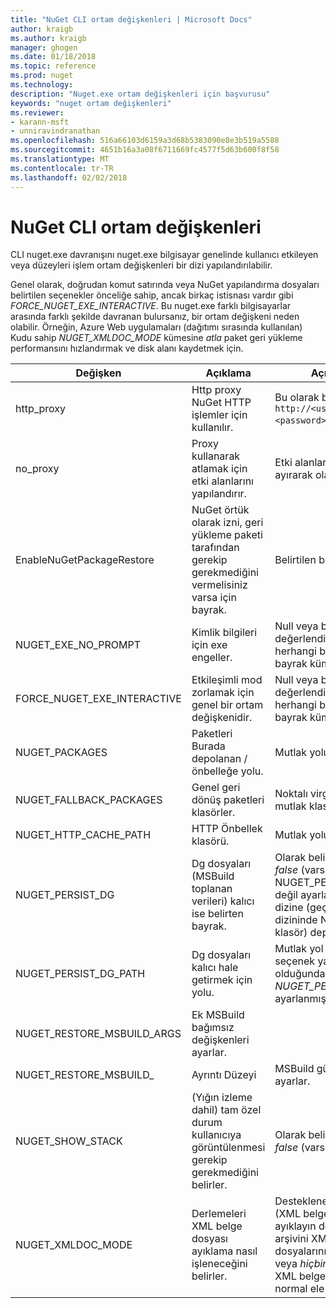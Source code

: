 ```yaml
---
title: "NuGet CLI ortam değişkenleri | Microsoft Docs"
author: kraigb
ms.author: kraigb
manager: ghogen
ms.date: 01/18/2018
ms.topic: reference
ms.prod: nuget
ms.technology: 
description: "Nuget.exe ortam değişkenleri için başvurusu"
keywords: "nuget ortam değişkenleri"
ms.reviewer:
- karann-msft
- unniravindranathan
ms.openlocfilehash: 516a66103d6159a3d68b5383090e8e3b519a5588
ms.sourcegitcommit: 4651b16a3a08f6711669fc4577f5d63b600f8f58
ms.translationtype: MT
ms.contentlocale: tr-TR
ms.lasthandoff: 02/02/2018
---
```

# <a name="nuget-cli-environment-variables"></a>NuGet CLI ortam değişkenleri

CLI nuget.exe davranışını nuget.exe bilgisayar genelinde kullanıcı etkileyen veya düzeyleri işlem ortam değişkenleri bir dizi yapılandırılabilir.

Genel olarak, doğrudan komut satırında veya NuGet yapılandırma dosyaları belirtilen seçenekler önceliğe sahip, ancak birkaç istisnası vardır gibi *FORCE_NUGET_EXE_INTERACTIVE*. Bu nuget.exe farklı bilgisayarlar arasında farklı şekilde davranan bulursanız, bir ortam değişkeni neden olabilir. Örneğin, Azure Web uygulamaları (dağıtımı sırasında kullanılan) Kudu sahip *NUGET_XMLDOC_MODE* kümesine *atla* paket geri yükleme performansını hızlandırmak ve disk alanı kaydetmek için.

| Değişken | Açıklama | Açıklamalar |
| --- | --- | --- |
| http_proxy | Http proxy NuGet HTTP işlemler için kullanılır. | Bu olarak belirtilen `http://<username>:<password>@proxy.com`. |
| no_proxy | Proxy kullanarak atlamak için etki alanlarını yapılandırır. | Etki alanları virgülle (,) ayırarak olarak belirtilmiş. |
| EnableNuGetPackageRestore | NuGet örtük olarak izni, geri yükleme paketi tarafından gerekip gerekmediğini vermelisiniz varsa için bayrak. | Belirtilen bayrağı belirtilmiş | olarak *true* veya *1*, bayrak olarak kabul başka bir değer ayarlanmamış. |
| NUGET_EXE_NO_PROMPT | Kimlik bilgileri için exe engeller.| Null veya boş dize değerlendirilir dışında herhangi bir değer bu bayrak kümesi/true. |
FORCE_NUGET_EXE_INTERACTIVE | Etkileşimli mod zorlamak için genel bir ortam değişkenidir. | Null veya boş dize değerlendirilir dışında herhangi bir değer bu bayrak kümesi/true. |
| NUGET_PACKAGES | Paketleri Burada depolanan / önbelleğe yolu. | Mutlak yolu belirtilmelidir. |
| NUGET_FALLBACK_PACKAGES | Genel geri dönüş paketleri klasörler. | Noktalı virgül (;) ayrılmış mutlak klasörü yollar. |
| NUGET_HTTP_CACHE_PATH | HTTP Önbellek klasörü. | Mutlak yolu belirtilmelidir. |
| NUGET_PERSIST_DG | Dg dosyaları (MSBuild toplanan verileri) kalıcı ise belirten bayrak. | Olarak belirtilen *true* veya *false* (varsayılan), NUGET_PERSIST_DG_PATH değil ayarlarsanız, geçici dizine (geçerli ortam temp dizininde NuGetScratch klasör) depolanır. |
| NUGET_PERSIST_DG_PATH | Dg dosyaları kalıcı hale getirmek için yolu. | Mutlak yol olarak, bu seçenek yalnızca kullanılan olduğunda belirtilmiştir *NUGET_PERSIST_DG* ayarlanmış true. |
| NUGET_RESTORE_MSBUILD_ARGS | Ek MSBuild bağımsız değişkenleri ayarlar. |
| NUGET_RESTORE_MSBUILD_| Ayrıntı Düzeyi |MSBuild günlük ayrıntı ayarlar. | Varsayılan değer *sessiz* ("/ v: q"). Olası değerler *q [uiet]*, *m [en az sıfır]*, *n [ormal]*, *d [kincil]*, ve *tanı [nostic]*. |
| NUGET_SHOW_STACK | (Yığın izleme dahil) tam özel durum kullanıcıya görüntülenmesi gerekip gerekmediğini belirler. | Olarak belirtilen *true* veya *false* (varsayılan). |
| NUGET_XMLDOC_MODE | Derlemeleri XML belge dosyası ayıklama nasıl işleneceğini belirler. | Desteklenen modlar *atla* (XML belge dosyalarını ayıklayın değil), *Sıkıştır* (zip arşivini XML belge dosyalarını depolamak) veya *hiçbiri* (varsayılan, XML belge dosyalarını normal ele alın dosyaları). |
